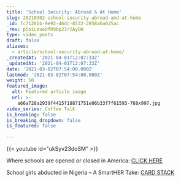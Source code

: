 ```yaml
---
title: 'School Security: Abroad & At Home'
slug: 20210302-school-security-abroad-and-at-home
_id: fc7126bb-9e92-46dc-8532-2858a6a625ac
_rev: p5oiLzuoOfR9bp21r2AyOH
type: video_posts
draft: false
aliases:
  - article/school-security-abroad-at-home/
_createdAt: '2021-04-01T12:07:33Z'
_updatedAt: '2021-04-01T12:07:33Z'
date: '2021-03-02T07:54:00.000Z'
lastmod: '2021-03-02T07:54:00.000Z'
weight: 50
featured_image:
  alt: Featured article image
  url: >-
    a66a728a2939f4415f18871751e06b33f7f61593-768x997.jpg
video_series: Coffee Talk
is_breaking: false
is_breaking_dropdown: false
is_featured: false

---
```

{{< youtube id="ukSyv23doSM" >}}

Where schools are opened or closed in America: [CLICK HERE](https://www.edweek.org/leadership/map-where-are-schools-closed/2020/07)

School girls abducted in Nigeria – A SmartHER Take: [CARD STACK](https://smarthernews.com/abduction-of-nigerian-girls/)